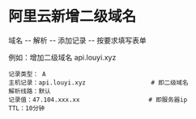 


# 阿里云新增二级域名

域名 -- 解析 -- 添加记录 -- 按要求填写表单

例如：增加二级域名 api.louyi.xyz
```
记录类型： A
主机记录：api.louyi.xyz					# 即二级域名
解析线路：默认
记录值：47.104.xxx.xx					# 即服务器ip
TTL：10分钟
```